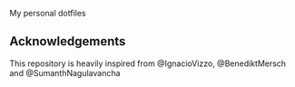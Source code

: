 My personal dotfiles

## Acknowledgements

This repository is heavily inspired from @IgnacioVizzo, @BenediktMersch and @SumanthNagulavancha
